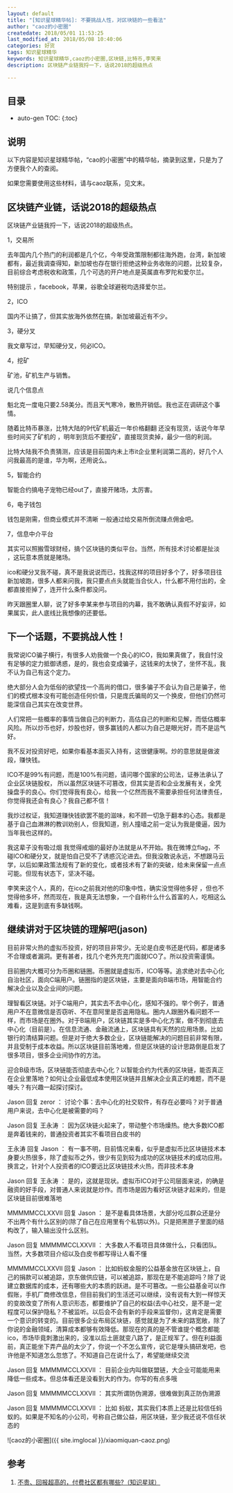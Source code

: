 ```yaml
---
layout: default
title: "[知识星球精华帖]: 不要挑战人性，对区块链的一些看法"
author: "caoz的小密圈"
createdate: 2018/05/01 11:53:25
last_modified_at: 2018/05/08 10:40:06
categories: 好货
tags: 知识星球精华
keywords: 知识星球精华,caoz的小密圈,区块链,比特币,李笑来
description: 区块链产业链我捋一下，话说2018的超级热点

---
```


## 目录
* auto-gen TOC:
{:toc}

## 说明

以下内容是知识星球精华帖，“cao的小密圈”中的精华帖，摘录到这里，只是为了方便我个人的查阅。

如果您需要使用这些材料，请与caoz联系，见文末。

## 区块链产业链，话说2018的超级热点

区块链产业链我捋一下，话说2018的超级热点。

1，交易所

去年国内几个热门的利润都是几个亿，今年受政策限制都往海外跑，台湾，新加坡都有，最近我调查得知，新加坡也存在银行拒绝这种业务收账的问题，比较复杂，目前综合考虑税收和政策，几个可选的开户地点是英属直布罗陀和爱尔兰。

特别提示 ，facebook，苹果，谷歌全球避税均选择爱尔兰。

2，ICO

国内不让搞了，但其实放海外依然在搞，新加坡最近有不少。

3，硬分叉

我文章写过，早知硬分叉，何必ICO。

4，挖矿

矿池，矿机生产与销售。

说几个信息点

魁北克一度电只要2.58美分。而且天气寒冷，散热开销低。我也正在调研这个事情。

随着比特币暴涨，比特大陆的9代矿机最近一年价格翻翻 还没有现货，话说今年早些时间买了矿机的 ，明年到货后不要挖矿，直接现货卖掉，最少一倍的利润。

比特大陆我不负责猜测，应该是目前国内未上市it企业里利润第二高的，好几个人问我最高的是谁，华为啊，还用说么。

5，智能合约

智能合约搞电子宠物已经out了，直接开赌场，太厉害。

6，电子钱包

钱包是刚需，但商业模式并不清晰 一般通过给交易所倒流赚点佣金吧。

7，信息中介平台

其实可以照搬雪球财经，搞个区块链的类似平台。当然，所有技术讨论都是扯淡 ，这玩意本质就是赌场。

ico和硬分叉我不碰，真不是我说说而已，找我这样的项目好多个了，好多项目往新加坡跑，很多人都来问我，我只要点点头就能当合伙人，什么都不用付出的，全都直接拒掉了，连开什么条件都没问。

昨天跟圈里人聊，说了好多李某来参与项目的内幕，我不敢确认真假不好妄评，如果属实，此人底线比我想像的还要低。

## 下一个话题，不要挑战人性！

我常说ICO骗子横行，有很多人劝我做一个良心的ICO，我如果真做了，我自忖没有足够的定力抵御诱惑，是的，我也会变成骗子，这钱来的太快了，坐怀不乱，我不认为自己有这个定力。

绝大部分人会为低俗的欲望找一个高尚的借口，很多骗子不会认为自己是骗子，他们的模式根本没有可能创造任何价值，只是庞氏骗局的又一个换皮，但他们仍然可能深信自己其实在改变世界。

人们常把一些概率的事情当做自己的判断力，高估自己的判断和见解，而低估概率风险。所以炒币也好，炒股也好，很多赢钱的人都以为自己是眼光好，而不是运气好。

我不反对投资好吧，如果你看基本面买入持有，这很健康啊。炒的意思就是做波段，赚快钱。

ICO不是99%有问题，而是100%有问题，请问哪个国家的公司法，证券法承认了企业区块链股权， 所以虽然区块链不可篡改，但其实是否和企业发展有关，全凭操盘手的良心。你们觉得我有良心，给我一个亿然而我不需要承担任何法律责任，你觉得我还会有良心？我自己都不信！

我炒过权证，我知道赚快钱欲罢不能的滋味，和不顾一切急于翻本的心态。我都是基于自己血淋淋的教训劝别人，但我知道，别人撞墙之前一定认为我是傻逼，因为当年我也这样的。

我这辈子没有吸过烟 我觉得戒烟的最好办法就是从不开始。我在微博立flag，不碰ICO和硬分叉，就是怕自己受不了诱惑沉沦进去。但我没敢说永远，不想跟马云学，以后如果政策法规有了新的变化，或者技术有了新的突破，给未来保留一点点可能。但现有状态下，坚决不碰。

李笑来这个人，真的，在ico之前我对他的印象中性，确实没觉得他多好 ，但也不觉得他多坏，然而现在，我是真无法想象，一个自称什么什么首富的人，吃相这么难看，这是到底有多缺钱啊。

## 继续讲对于区块链的理解吧(jason)

目前非常火热的虚拟币投资，好的项目非常少。无论是白皮书还是代码，都是诸多不合理或者漏洞。更有甚者，找几个老外充充门面就ICO了。所以投资需谨慎。

目前圈内大概可分为币圈和链圈。币圈就是虚拟币，ICO等等。追求绝对去中心化自治社区，面向C端用户。链圈指的是区块链，主要是面向B端市场，用智能合约解决企业以及企业间的问题。

理智看区块链。对于C端用户，其实去不去中心化，感知不强的。举个例子，普通用户不在意微信是否窃听、不在意阿里是否盗用隐私。圈内人跟圈外看问题不一样，而市场是在圈外。对于B端用户，区块链其实是多中心化方案，做不到彻底去中心化（目前是）。在信息流通、金融流通上，区块链具有天然的应用场景。比如银行的清结算问题。但是对于绝大多数企业，区块链能解决的问题目前非常有限，并且受制于成本收益。所以区块链目前落地难，但是区块链的设计思路倒是启发了很多项目，很多企业间协作的方法。

迎合B级市场，区块链能否彻底去中心化？以智能合约为代表的区块链，能否真正在企业里落地？如何让企业最低成本使用区块链并且解决企业真正的难题，而不是噱头？有兴趣一起探讨探讨。

Jason 回复 zeror ：  讨论个事：去中心化的社交软件，有存在必要吗？对于普通用户来说，去中心化是被需要的吗？

Jason 回复 王永涛 ：  因为区块链火起来了，带动整个市场燥热。绝大多数ICO都是奔着钱来的，普通投资者其实不看项目白皮书的

王永涛 回复 Jason ：  有一事不明，目前情况来看，似乎是虚拟币比区块链技术本身要火热很多，除了虚拟币之外，很少有见到较为成功的区块链技术的成功应用。换言之，针对个人投资者的ICO要远比区块链技术火热，而非技术本身

Jason 回复 王永涛 ：  是的，这就是现状。虚拟币ICO对于公司层面来说，的确是融资的好手段，对普通人来说就是炒作。而市场是因为看好区块链才起来的，但是区块链目前很难落地

MMMMMCCLXXVII 回复 Jason ：  是不是看具体场景，大部分吃瓜群众还是分不出两个有什么区别的(除了自己在应用里有个私钥以外)。只是把黑匣子里面的结构改了，输入输出没什么区别。

Jason 回复 MMMMMCCLXXVII ：  大多数人不看项目具体做什么，只看团队。当然，大多数项目介绍以及白皮书都写得让人看不懂

MMMMMCCLXXVII 回复 Jason ：  比如蚂蚁金服的公益基金放在区块链上，自己的捐款可以被追踪，京东做供应链，可以被追踪，那现在是不能追踪吗？除了说建立数据库的成本，还有哪些大的本质的跃进。是不可篡改。一些公益基金可以作假账，手机厂商修改信息，但目前我们的生活还可以继续，没有说有大到一样惊天的变故改变了所有人意识形态，都要维护了自己的权益(去中心社交，是不是一定程度可以保护隐私？不被监听。以后会不会有新的手段来监督你)，这肯定是需要一个意识的转变的。目前很多企业布局区块链，感觉就是为了未来的路宽敞，除了你说的金融领域，清算成本都够有效降低。那现在的真的是不管谁提个概念都能ico，市场毕竟刺激出来的，没准以后土匪就变八路了，是正规军了。但在利益面前，真正能坐下弄产品的太少了，你说一个不怎么宣传，说它是埋头搞研发吧，也许他是不知道怎么忽悠了。不知道自己在说什么了，希望能继续交流

Jason 回复 MMMMMCCLXXVII ：  目前企业内叫做联盟链，大企业可能能用来降低一些成本。但总体看还是没看到大的作为。你写的有点多哦

Jason 回复 MMMMMCCLXXVII ：  其实所谓防伪溯源，很难做到真正防伪溯源

Jason 回复 MMMMMCCLXXVII ：  比如 蚂蚁，其实我们本质上还是比较信任蚂蚁的。如果是不知名的小公司，号称自己做公益，用区块链，至少我还说不信任状态的

![caoz的小密圈]({{ site.imglocal }}/xiaomiquan-caoz.png) 

## 参考

1. [不贵、回报超高的，付费社区都有哪些?（知识星球）][1]

[1]: http://www.lijiaocn.com/%E5%A5%BD%E8%B4%A7/2018/04/25/fu-fei-she-que.html "不贵、回报超高的，付费社区都有哪些?（知识星球）" 
